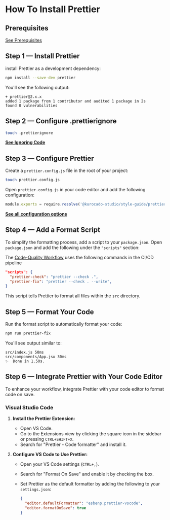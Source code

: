# How To Install Prettier

## Prerequisites

[See Prerequisites](Guides.md)

## Step 1 — Install Prettier

install Prettier as a development dependency:

```bash
npm install --save-dev prettier
```

You'll see the following output:

```
+ prettier@2.x.x
added 1 package from 1 contributor and audited 1 package in 2s
found 0 vulnerabilities
```

## Step 2 — Configure .prettierignore

```bash
touch .prettierignore
```

**[See Ignoring Code](https://prettier.io/docs/en/ignore.html#ignoring-files-prettierignore)**

## Step 3 — Configure Prettier

Create a `prettier.config.js` file in the root of your project:

```bash
touch prettier.config.js
```

Open `prettier.config.js` in your code editor and add the following configuration:

```javascript
module.exports = require.resolve('@kurocado-studio/style-guide/prettier');
```

**[See all configuration options](https://github.com/Kurocado-Studio/styleguide/tree/main/src/prettier/index.js)**

## Step 4 — Add a Format Script

To simplify the formatting process, add a script to your `package.json`. Open `package.json` and add
the following under the `"scripts"` section:

<note>The <a href="Code-Quality.md">Code-Quality Workflow</a> uses the following commands in the
CI/CD pipeline</note>

```json
"scripts": {
  "prettier-check": "prettier --check .",
  "prettier-fix": "prettier --check . --write",
}
```

This script tells Prettier to format all files within the `src` directory.

## Step 5 — Format Your Code

Run the format script to automatically format your code:

```bash
npm run prettier-fix
```

You'll see output similar to:

```
src/index.js 50ms
src/components/App.jsx 30ms
✨  Done in 1.50s.
```

## Step 6 — Integrate Prettier with Your Code Editor

To enhance your workflow, integrate Prettier with your code editor to format code on save.

### Visual Studio Code

1. **Install the Prettier Extension:**

   - Open VS Code.
   - Go to the Extensions view by clicking the square icon in the sidebar or pressing
     `CTRL+SHIFT+X`.
   - Search for "Prettier - Code formatter" and install it.

2. **Configure VS Code to Use Prettier:**

   - Open your VS Code settings (`CTRL+,`).
   - Search for "Format On Save" and enable it by checking the box.
   - Set Prettier as the default formatter by adding the following to your `settings.json`:

     ```json
     {
       "editor.defaultFormatter": "esbenp.prettier-vscode",
       "editor.formatOnSave": true
     }
     ```
